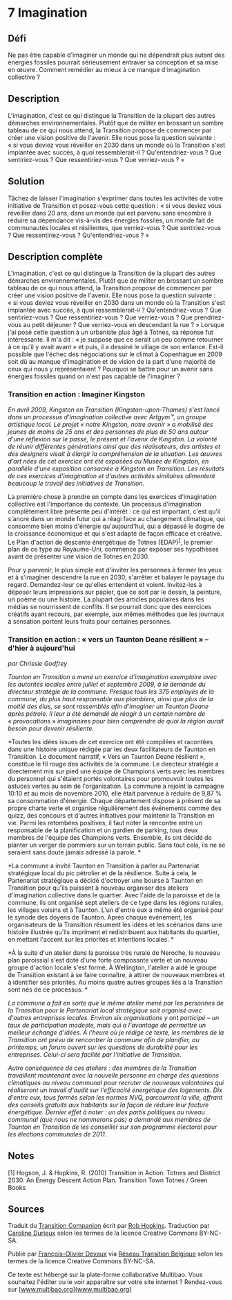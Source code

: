 # 7 Imagination

## Défi
Ne pas être capable d'imaginer un monde qui ne dépendrait plus autant des énergies fossiles pourrait sérieusement entraver sa conception et sa mise en œuvre. Comment remédier au mieux à ce manque d'imagination collective ?

## Description
L'imagination, c'est ce qui distingue la Transition de la plupart des autres démarches environnementales. Plutôt que de militer en brossant un sombre tableau de ce qui nous attend, la Transition propose de commencer par créer une vision positive de l'avenir. Elle nous pose la question suivante : « si vous deviez vous réveiller en 2030 dans un monde où la Transition s'est implantée avec succès, à quoi ressemblerait-il ? Qu'entendriez-vous ? Que sentiriez-vous ? Que ressentiriez-vous ? Que verriez-vous ? »

## Solution
Tâchez de laisser l'imagination s'exprimer dans toutes les activités de votre initiative de Transition et posez-vous cette question : « si vous deviez vous réveiller dans 20 ans, dans un monde qui est parvenu sans encombre à réduire sa dépendance vis-à-vis des énergies fossiles, un monde fait de communautés locales et résilientes, que verriez-vous ? Que sentiriez-vous ? Que ressentiriez-vous ? Qu'entendriez-vous ? »

## Description complète

L'imagination, c'est ce qui distingue la Transition de la plupart des autres démarches environnementales. Plutôt que de militer en brossant un sombre tableau de ce qui nous attend, la Transition propose de commencer par créer une vision positive de l'avenir. Elle nous pose la question suivante : « si vous deviez vous réveiller en 2030 dans un monde où la Transition s'est implantée avec succès, à quoi ressemblerait-il ? Qu'entendriez-vous ? Que sentiriez-vous ? Que ressentiriez-vous ? Que verriez-vous ? Que prendriez-vous au petit déjeuner ? Que verriez-vous en descendant la rue ? » Lorsque j'ai posé cette question à un urbaniste plus âgé à Totnes, sa réponse fut intéressante. Il m'a dit : « je suppose que ce serait un peu comme retourner à ce qu'il y avait avant » et puis, il a dessiné le village de son enfance. Est-il possible que l'échec des négociations sur le climat à Copenhague en 2009 soit dû au manque d'imagination et de vision de la part d'une majorité de ceux qui nous y représentaient ? Pourquoi se battre pour un avenir sans énergies fossiles quand on n'est pas capable de l'imaginer ?  

### Transition en action : Imaginer Kingston

*En avril 2009, Kingston en Transition (Kingston-upon-Thames) s'est lancé dans un processus d'imagination collective avec Artgym™, un groupe artistique local. Le projet « notre Kingston, notre avenir » a mobilisé des jeunes de moins de 25 ans et des personnes de plus de 50 ans autour d'une réflexion sur le passé, le présent et l'avenir de Kingston. La volonté de réunir différentes générations ainsi que des réalisateurs, des artistes et des designers visait à élargir la compréhension de la situation. Les œuvres d'art nées de cet exercice ont été exposées au Musée de Kingston, en parallèle d'une exposition consacrée à Kingston en Transition. Les résultats de ces exercices d'imagination et d'autres activités similaires alimentent beaucoup le travail des initiatives de Transition.*

La première chose à prendre en compte dans les exercices d'imagination collective est l'importance du contexte. Un processus d'imagination complètement libre présente peu d'intérêt : ce qui est important, c'est qu'il s'ancre dans un monde futur qui a réagi face au changement climatique, qui consomme bien moins d'énergie qu'aujourd'hui, qui a dépassé le dogme de la croissance économique et qui s'est adapté de façon efficace et créative. Le Plan d'action de descente énergétique de Totnes (EDAP)<sup>[1](#note)</sup>, le premier plan de ce type au Royaume-Uni, commence par exposer ses hypothèses avant de présenter une vision de Totnes en 2030.

Pour y parvenir, le plus simple est d'inviter les personnes à fermer les yeux et à s'imaginer descendre la rue en 2030, s'arrêter et balayer le paysage du regard. Demandez-leur ce qu'elles entendent et voient. Invitez-les à déposer leurs impressions sur papier, que ce soit par le dessin, la peinture, un poème ou une histoire. La plupart des articles populaires dans les médias se nourrissent de conflits. Il se pourrait donc que des exercices créatifs ayant recours, par exemple, aux mêmes méthodes que les journaux à sensation portent leurs fruits pour certaines personnes. 

### Transition en action : « vers un Taunton Deane résilient » – d'hier à aujourd'hui
*par Chrissie Godfrey*

*Taunton en Transition a mené un exercice d'imagination exemplaire avec les autorités locales entre juillet et septembre 2009, à la demande du directeur stratégie de la commune. Presque tous les 375 employés de la commune, du plus haut responsable aux plombiers, ainsi que plus de la moitié des élus, se sont rassemblés afin d'imaginer un Taunton Deane après pétrole. Il leur a été demandé de réagir à un certain nombre de « provocations » imaginaires pour bien comprendre de quoi la région aurait besoin pour devenir résiliente.*

*Toutes les idées issues de cet exercice ont été compilées et racontées dans une histoire unique rédigée par les deux facilitateurs de Taunton en Transition. Le document narratif, « Vers un Taunton Deane résilient », constitue le fil rouge des activités de la commune. Le directeur stratégie a directement mis sur pied une équipe de Champions verts avec les membres du personnel qui s'étaient portés volontaires pour promouvoir toutes les astuces vertes au sein de l'organisation. La commune a rejoint la campagne 10:10 et au mois de novembre 2010, elle était parvenue à réduire de 9,87 % sa consommation d'énergie. Chaque département dispose à présent de sa propre charte verte et organise régulièrement des événements comme des quizz, des concours et d'autres initiatives pour maintenir la Transition en vie. Parmi les retombées positives, il faut noter la rencontre entre un responsable de la planification et un gardien de parking, tous deux membres de l'équipe des Champions verts. Ensemble, ils ont décidé de planter un verger de pommiers sur un terrain public. Sans tout cela, ils ne se seraient sans doute jamais adressé la parole. *

*La commune a invité Taunton en Transition à parler au Partenariat stratégique local du pic pétrolier et de la résilience. Suite à cela, le Partenariat stratégique a décidé d'octroyer une bourse à Taunton en Transition pour qu'ils puissent à nouveau organiser des ateliers d'imagination collective dans le quartier. Avec l'aide de la paroisse et de la commune, ils ont organisé sept ateliers de ce type dans les régions rurales, les villages voisins et à Taunton. L'un d'entre eux a même été organisé pour le synode des doyens de Taunton. Après chaque événement, les organisateurs de la Transition résument les idées et les scénarios dans une histoire illustrée qu'ils impriment et redistribuent aux habitants du quartier, en mettant l'accent sur les priorités et intentions locales. *

*À la suite d'un atelier dans la paroisse très rurale de Neroche, le nouveau plan paroissial s'est doté d'une forte composante verte et un nouveau groupe d'action locale s'est formé. À Wellington, l'atelier a aidé le groupe de Transition existant à se faire connaître, à attirer de nouveaux membres et à identifier ses priorités. Au moins quatre autres groupes liés à la Transition sont nés de ce processus. *

*La commune a fait en sorte que le même atelier mené par les personnes de la Transition pour le Partenariat local stratégique soit organisé avec d'autres entreprises locales. Environ six organisations y ont participé – un taux de participation modeste, mais qui a l'avantage de permettre un meilleur échange d'idées. À l'heure où je rédige ce texte, les membres de la Transition ont prévu de rencontrer la commune afin de planifier, au printemps, un forum ouvert sur les questions de durabilité pour les entreprises. Celui-ci sera facilité par l'initiative de Transition.*

*Autre conséquence de ces ateliers : des membres de la Transition travaillent maintenant avec la nouvelle personne en charge des questions climatiques au niveau communal pour recruter de nouveaux volontaires qui réaliseront un travail d'audit sur l'efficacité énergétique des logements. Dix d'entre eux, tous formés selon les normes NVQ, parcourront la ville, offrant des conseils gratuits aux habitants sur la façon de réduire leur facture énergétique. Dernier effet à noter : un des partis politiques au niveau communal (que nous ne nommerons pas) a demandé aux membres de Taunton en Transition de les conseiller sur son programme électoral pour les élections communales de 2011.*

<a id="note"> </a>
## Notes

[1] Hogson, J. & Hopkins, R. (2010) Transition in Action: Totnes and District 2030. An Energy Descent Action Plan. Transition Town Totnes / Green Books

## Sources
Traduit du [Transition Companion](https://www.transitionnetwork.org/transition-companion) écrit par [Rob Hopkins](https://www.transitionnetwork.org/about/people/staff-and-key-contributors). Traduction par [Caroline Durieux](http://www.reseautransition.be/articles/author/caroline-durieux/) selon les termes de la licence Creative Commons BY-NC-SA.

Publié par [François-Olivier Devaux](mailto:francois@reseautransition.be) via [Réseau Transition Belgique](http://www.reseautransition.be/) selon les termes de la licence Creative Commons BY-NC-SA.

Ce texte est hébergé sur la plate-forme collaborative Multibao. Vous souhaitez l'éditer ou le voir apparaître sur votre site internet ? Rendez-vous sur [www.multibao.org](www.multibao.org)
